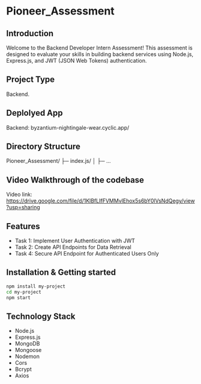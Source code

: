 # Pioneer_Assessment

## Introduction
Welcome to the Backend Developer Intern Assessment! This assessment is designed to evaluate your skills in building backend services using Node.js, Express.js, and JWT (JSON Web Tokens) authentication.

## Project Type
Backend.

## Deplolyed App
Backend: byzantium-nightingale-wear.cyclic.app/

## Directory Structure
Pioneer_Assessment/
├─ index.js/
│  ├─ ...

## Video Walkthrough of the codebase
Video link: https://drive.google.com/file/d/1KlBfLIfFVMMvlEhox5s6bY0lVsNdQegy/view?usp=sharing

## Features
- Task 1: Implement User Authentication with JWT
- Task 2: Create API Endpoints for Data Retrieval
- Task 4: Secure API Endpoint for Authenticated Users Only

## Installation & Getting started
```bash
npm install my-project
cd my-project
npm start
```

## Technology Stack
- Node.js
- Express.js
- MongoDB
- Mongoose
- Nodemon
- Cors
- Bcrypt
- Axios
